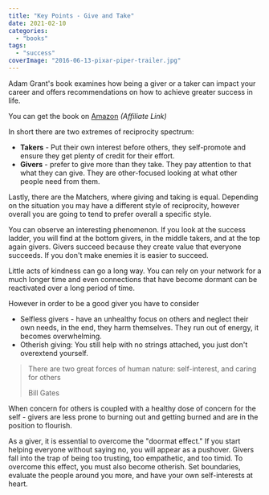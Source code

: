 ```yaml
---
title: "Key Points - Give and Take"
date: 2021-02-10
categories:
  - "books"
tags:
  - "success"
coverImage: "2016-06-13-pixar-piper-trailer.jpg"
---
```


Adam Grant's book examines how being a giver or a taker can impact your career and offers recommendations on how to achieve greater success in life.

You can get the book on [Amazon](https://amzn.to/2MQNvcA) _(Affiliate Link)_

In short there are two extremes of reciprocity spectrum:

- **Takers** - Put their own interest before others, they self-promote and ensure they get plenty of credit for their effort.
- **Givers** - prefer to give more than they take. They pay attention to that what they can give. They are other-focused looking at what other people need from them.

Lastly, there are the Matchers, where giving and taking is equal. Depending on the situation you may have a different style of reciprocity, however overall you are going to tend to prefer overall a specific style.

You can observe an interesting phenomenon. If you look at the success ladder, you will find at the bottom givers, in the middle takers, and at the top again givers. Givers succeed because they create value that everyone succeeds. If you don't make enemies it is easier to succeed.

Little acts of kindness can go a long way. You can rely on your network for a much longer time and even connections that have become dormant can be reactivated over a long period of time.

However in order to be a good giver you have to consider

- Selfless givers - have an unhealthy focus on others and neglect their own needs, in the end, they harm themselves. They run out of energy, it becomes overwhelming.
- Otherish giving: You still help with no strings attached, you just don't overextend yourself.

> There are two great forces of human nature: self-interest, and caring for others
>
> Bill Gates

When concern for others is coupled with a healthy dose of concern for the self - givers are less prone to burning out and getting burned and are in the position to flourish.

As a giver, it is essential to overcome the "doormat effect." If you start helping everyone without saying no, you will appear as a pushover. Givers fall into the trap of being too trusting, too empathetic, and too timid. To overcome this effect, you must also become otherish. Set boundaries, evaluate the people around you more, and have your own self-interests at heart.
